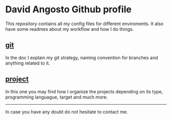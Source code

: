 # David Angosto Github profile

This repository contains all my config files for different enviroments. It also have some readmes about my workflow and how I do things.

## [git](./GIT.md)

In the doc I explain my git strategy, naming convention for branches and anything related to it.

## [project](./PROJECT.md)

In this one you may find how I organize the projects depending on its type, programming languague, target and much more.

---

In case you have any doubt do not hesitate to contact me.
